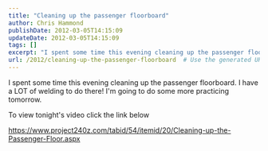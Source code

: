 ```yaml
---
title: "Cleaning up the passenger floorboard"
author: Chris Hammond
publishDate: 2012-03-05T14:15:09
updateDate: 2012-03-05T14:15:09
tags: []
excerpt: "I spent some time this evening cleaning up the passenger floorboard. I have a LOT of welding to do there! I'm going to do some more practicing tomorrow. To view tonight's video click the link..."
url: /2012/cleaning-up-the-passenger-floorboard  # Use the generated URL with year
---
```

<P>I spent some time this evening cleaning up the passenger floorboard. I have a LOT of welding to do there! I'm going to do some more practicing tomorrow.</P> <P>To view tonight's video click the link below</P> <P><A href="/tabid/54/itemid/20/Cleaning-up-the-Passenger-Floor.aspx">https://www.project240z.com/tabid/54/itemid/20/Cleaning-up-the-Passenger-Floor.aspx</A></P>
